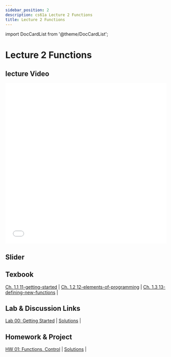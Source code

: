 ```yaml
---
sidebar_position: 2
description: cs61a Lecture 2 Functions
title: Lecture 2 Functions
---
```


import DocCardList from '@theme/DocCardList';


# Lecture 2 Functions
## lecture Video

<iframe src="//player.bilibili.com/player.html?aid=277746636&bvid=BV17c411f78k&cid=1311465503&p=1&high_quality=1&danmaku=0" scrolling="no" border="0" frameborder="no" framespacing="0" allowfullscreen="true" allowfullscreen="allowfullscreen" width="100%" height="500" scrolling="no" frameborder="0" sandbox="allow-top-navigation allow-same-origin allow-forms allow-scripts"> </iframe>

## Slider

## Texbook
[Ch. 1.1 11-getting-started](https://www.composingprograms.com/pages/11-getting-started.html) | [Ch. 1.2 12-elements-of-programming](https://www.composingprograms.com/pages/12-elements-of-programming.html) | [Ch. 1.3 13-defining-new-functions](https://www.composingprograms.com/pages/13-defining-new-functions.html) | 

## Lab & Discussion Links
[Lab 00: Getting Started](./lab/lab00.md) | [Solutions](./lab/sol-lab00.md) | 

## Homework & Project
[HW 01: Functions, Control](./homework/hw01.md) | [Solutions](./homework/sol-hw01.md) | 


<DocCardList />

